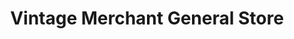 ---
title: "Vintage Merchant General Store"
url: /weston/vintage-merchant-general-store/
shop: antiques
---